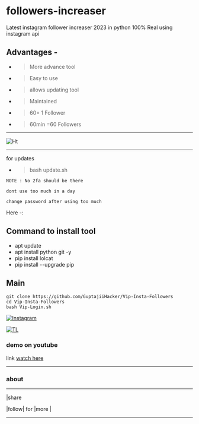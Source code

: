 # followers-increaser
Latest instagram follower increaser 2023 in python 100% Real using instagram api


## Advantages -

- >More advance tool 

- >Easy to use

- >allows updating tool 

- >Maintained
- > 60= 1 Follower
- > 60min =60 Followers 
---


![Ht](https://www.bing.com/images/create/create-a-banner-with-name-27made-by-krishnagupta/1-65b343907a00468c916e312f045a8922?id=LsdkbNx2oH8xR1e%2fWXKI8Q%3d%3d&view=detailv2&idpp=genimg&FORM=GCRIDP&mode=overlay)

---

for updates


- >bash update.sh
```
NOTE : No 2fa should be there

dont use too much in a day

change password after using too much 
```

Here -:

## Command to install tool







- apt update 
- apt install python git -y 
- pip install lolcat
- pip install --upgrade pip

## Main
```
git clone https://github.com/GuptajiiHacker/Vip-Insta-Followers
cd Vip-Insta-Followers
bash Vip-Login.sh
```


[![Instagram](https://img.shields.io/badge/INSTAGRAM-ForHelp-green?style=for-the-badge&logo=instagram)](https://www.instagram.com/its_vip_krishna_gupta?igsh=NmRpbzd3Y2EzaWRw)

[![TL](https://img.shields.io/badge/TELEGRAM-CHANNEL-brightgreen?style=for-the-badge&logo=telegram)](https://t.me/HackerGuptajii.com)


### demo on youtube
link [watch here](https://www.youtube.com/watch?v=byN17DiOr0I)



---



### about 



---

|share 



|follow| for |more |



---













